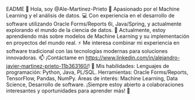 EADME
👋 Hola, soy @Ale-Martinez-Prieto
🎯 Apasionado por el Machine Learning y el análisis de datos.
💻 Con experiencia en el desarrollo de software utilizando Oracle Forms/Reports 6i, Java/Spring, y actualmente explorando el mundo de la ciencia de datos.
🌱 Actualmente, estoy aprendiendo más sobre modelos de Machine Learning y su implementación en proyectos del mundo real.
⚡ Me interesa combinar mi experiencia en software tradicional con las tecnologías modernas para soluciones innovadoras.
📫 ¡Contáctame en https://www.linkedin.com/in/alejandro-javier-martinez-prieto-11b363160/!
🚀 Mis habilidades:
Lenguajes de programación: Python, Java, PL/SQL.
Herramientas: Oracle Forms/Reports, TensorFlow, Pandas, NumPy.
Áreas de interés: Machine Learning, Data Science, Desarrollo de software.
¡Siempre estoy abierto a colaboraciones interesantes y oportunidades para aprender más! 🚀

